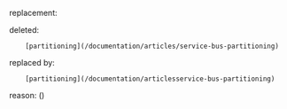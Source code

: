replacement:

deleted:

		[partitioning](/documentation/articles/service-bus-partitioning)

replaced by:

		[partitioning](/documentation/articlesservice-bus-partitioning)

reason: ()

